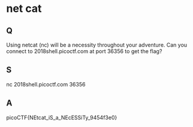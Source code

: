 
# net cat

## Q

Using netcat (nc) will be a necessity throughout your adventure. Can you connect to 2018shell.picoctf.com at port 36356 to get the flag?

## S

nc 2018shell.picoctf.com 36356

## A

picoCTF{NEtcat_iS_a_NEcESSiTy_9454f3e0}



